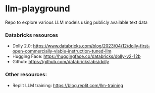 # llm-playground
Repo to explore various LLM models using publicly available text data


### Databricks resources
- Dolly 2.0: https://www.databricks.com/blog/2023/04/12/dolly-first-open-commercially-viable-instruction-tuned-llm
- Hugging Face: https://huggingface.co/databricks/dolly-v2-12b
- Github: https://github.com/databrickslabs/dolly

### Other resources:
- Replit LLM training: https://blog.replit.com/llm-training
